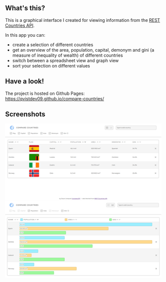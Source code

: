 ## What's this?

This is a graphical interface I created for viewing information from the [REST Countries API](https://restcountries.eu/).

In this app you can:
* create a selection of different countries
* get an overview of the area, population, capital, demonym and gini (a measure of inequality of wealth) of different countries
* switch between a spreadsheet view and graph view
* sort your selection on different values

## Have a look!

The project is hosted on Github Pages:
https://qvistdev09.github.io/compare-countries/

## Screenshots

![Screenshot of Compare Countries web app](https://raw.githubusercontent.com/qvistdev09/compare-countries/master/screenshots/screenshot1.PNG)
![Screenshot of Compare Countries web app](https://raw.githubusercontent.com/qvistdev09/compare-countries/master/screenshots/screenshot2.PNG)